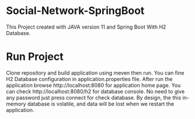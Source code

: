 # Social-Network-SpringBoot
This Project created with JAVA version 11 and Spring Boot With H2 Database.
# Run Project
Clone repository and build application using meven then run. You can fine H2 Database configuration in application.properties file. After run the application browse http://localhost:8080 for application home page. You can check http://localhost:8080/h2 for database console. No need to give any password just press connect for check database. By design, the this in-memory database is volatile, and data will be lost when we restart the application.
